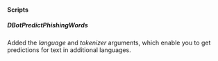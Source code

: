 
#### Scripts
##### DBotPredictPhishingWords
Added the *language* and *tokenizer* arguments, which enable you to get predictions for text in additional languages.